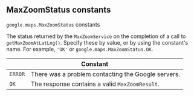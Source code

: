 <h2 id="MaxZoomStatus"> MaxZoomStatus constants </h2><p>
<code><span itemprop="path">google.maps</span>.<span itemprop="name">MaxZoomStatus</span></code>
constants
</p><p>The status returned by the <code>MaxZoomService</code> on the completion of a call to <code>getMaxZoomAtLatLng()</code>. Specify these by value, or by using the constant's name. For example, <code>'OK'</code> or <code>google.maps.MaxZoomStatus.OK</code>.</p><div class="devsite-table-wrapper"><table class="constants responsive" summary="MaxZoomStatus constants">
<thead>
<tr><th colspan="2">Constant</th>
</tr></thead>
<tbody>
<tr>
<td><code><span>ERROR</span></code></td>
<td>There was a problem contacting the Google servers.</td>
</tr>
<tr>
<td><code><span>OK</span></code></td>
<td>The response contains a valid <code><span>MaxZoomResult</span></code>.</td>
</tr>
</tbody>
</table></div>